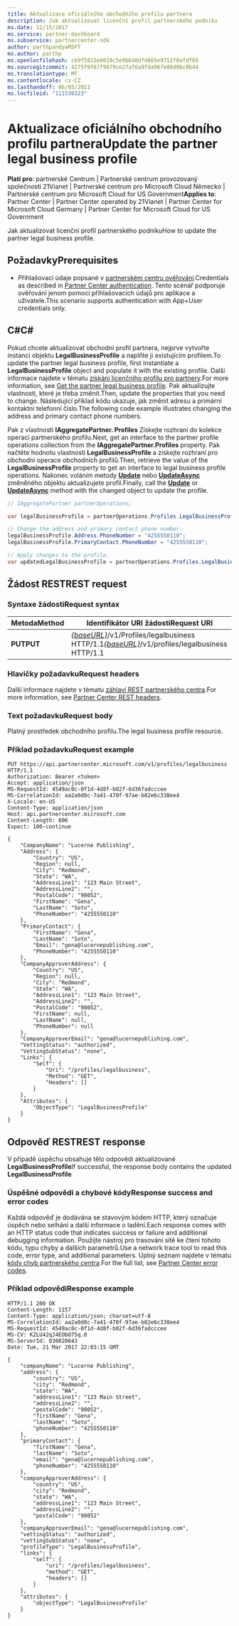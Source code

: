 ```yaml
---
title: Aktualizace oficiálního obchodního profilu partnera
description: Jak aktualizovat licenční profil partnerského podniku
ms.date: 12/15/2017
ms.service: partner-dashboard
ms.subservice: partnercenter-sdk
author: parthpandyaMSFT
ms.author: parthp
ms.openlocfilehash: cb9f5815e0019c5e9b648dfd865e9752f0afdf05
ms.sourcegitcommit: 4275f9f67f9479ce27af6a9fda96fe86d0bc0b44
ms.translationtype: MT
ms.contentlocale: cs-CZ
ms.lasthandoff: 06/05/2021
ms.locfileid: "111530323"
---
```

# <a name="update-the-partner-legal-business-profile"></a><span data-ttu-id="a7709-103">Aktualizace oficiálního obchodního profilu partnera</span><span class="sxs-lookup"><span data-stu-id="a7709-103">Update the partner legal business profile</span></span>

<span data-ttu-id="a7709-104">**Platí pro**: partnerské Centrum | Partnerské centrum provozovaný společností 21Vianet | Partnerské centrum pro Microsoft Cloud Německo | Partnerské centrum pro Microsoft Cloud for US Government</span><span class="sxs-lookup"><span data-stu-id="a7709-104">**Applies to**: Partner Center | Partner Center operated by 21Vianet | Partner Center for Microsoft Cloud Germany | Partner Center for Microsoft Cloud for US Government</span></span>

<span data-ttu-id="a7709-105">Jak aktualizovat licenční profil partnerského podniku</span><span class="sxs-lookup"><span data-stu-id="a7709-105">How to update the partner legal business profile.</span></span>

## <a name="prerequisites"></a><span data-ttu-id="a7709-106">Požadavky</span><span class="sxs-lookup"><span data-stu-id="a7709-106">Prerequisites</span></span>

- <span data-ttu-id="a7709-107">Přihlašovací údaje popsané v [partnerském centru ověřování](partner-center-authentication.md).</span><span class="sxs-lookup"><span data-stu-id="a7709-107">Credentials as described in [Partner Center authentication](partner-center-authentication.md).</span></span> <span data-ttu-id="a7709-108">Tento scénář podporuje ověřování jenom pomocí přihlašovacích údajů pro aplikace a uživatele.</span><span class="sxs-lookup"><span data-stu-id="a7709-108">This scenario supports authentication with App+User credentials only.</span></span>

## <a name="c"></a><span data-ttu-id="a7709-109">C\#</span><span class="sxs-lookup"><span data-stu-id="a7709-109">C\#</span></span>

<span data-ttu-id="a7709-110">Pokud chcete aktualizovat obchodní profil partnera, nejprve vytvořte instanci objektu **LegalBusinessProfile** a naplňte ji existujícím profilem.</span><span class="sxs-lookup"><span data-stu-id="a7709-110">To update the partner legal business profile, first instantiate a **LegalBusinessProfile** object and populate it with the existing profile.</span></span> <span data-ttu-id="a7709-111">Další informace najdete v tématu [získání licenčního profilu pro partnery](get-legal-business-profile.md).</span><span class="sxs-lookup"><span data-stu-id="a7709-111">For more information, see [Get the partner legal business profile](get-legal-business-profile.md).</span></span> <span data-ttu-id="a7709-112">Pak aktualizujte vlastnosti, které je třeba změnit.</span><span class="sxs-lookup"><span data-stu-id="a7709-112">Then, update the properties that you need to change.</span></span> <span data-ttu-id="a7709-113">Následující příklad kódu ukazuje, jak změnit adresu a primární kontaktní telefonní číslo.</span><span class="sxs-lookup"><span data-stu-id="a7709-113">The following code example illustrates changing the address and primary contact phone numbers.</span></span>

<span data-ttu-id="a7709-114">Pak z vlastnosti **IAggregatePartner. Profiles** Získejte rozhraní do kolekce operací partnerského profilu.</span><span class="sxs-lookup"><span data-stu-id="a7709-114">Next, get an interface to the partner profile operations collection from the **IAggregatePartner.Profiles** property.</span></span> <span data-ttu-id="a7709-115">Pak načtěte hodnotu vlastnosti **LegalBusinessProfile** a získejte rozhraní pro obchodní operace obchodních profilů.</span><span class="sxs-lookup"><span data-stu-id="a7709-115">Then, retrieve the value of the **LegalBusinessProfile** property to get an interface to legal business profile operations.</span></span> <span data-ttu-id="a7709-116">Nakonec voláním metody [**Update**](/dotnet/api/microsoft.store.partnercenter.profiles.ilegalbusinessprofile.update) nebo [**UpdateAsync**](/dotnet/api/microsoft.store.partnercenter.profiles.ilegalbusinessprofile.updateasync) změněného objektu aktualizujete profil.</span><span class="sxs-lookup"><span data-stu-id="a7709-116">Finally, call the [**Update**](/dotnet/api/microsoft.store.partnercenter.profiles.ilegalbusinessprofile.update) or [**UpdateAsync**](/dotnet/api/microsoft.store.partnercenter.profiles.ilegalbusinessprofile.updateasync) method with the changed object to update the profile.</span></span>

``` csharp
// IAggregatePartner partnerOperations;

var legalBusinessProfile = partnerOperations.Profiles.LegalBusinessProfile.Get();

// Change the address and primary contact phone number.
legalBusinessProfile.Address.PhoneNumber = "4255550110";
legalBusinessProfile.PrimaryContact.PhoneNumber = "4255550110";

// Apply changes to the profile.
var updatedLegalBusinessProfile = partnerOperations.Profiles.LegalBusinessProfile.Update(legalBusinessProfile);
```

## <a name="rest-request"></a><span data-ttu-id="a7709-117">Žádost REST</span><span class="sxs-lookup"><span data-stu-id="a7709-117">REST request</span></span>

### <a name="request-syntax"></a><span data-ttu-id="a7709-118">Syntaxe žádosti</span><span class="sxs-lookup"><span data-stu-id="a7709-118">Request syntax</span></span>

| <span data-ttu-id="a7709-119">Metoda</span><span class="sxs-lookup"><span data-stu-id="a7709-119">Method</span></span>  | <span data-ttu-id="a7709-120">Identifikátor URI žádosti</span><span class="sxs-lookup"><span data-stu-id="a7709-120">Request URI</span></span>                                                                    |
|---------|--------------------------------------------------------------------------------|
| <span data-ttu-id="a7709-121">**PUT**</span><span class="sxs-lookup"><span data-stu-id="a7709-121">**PUT**</span></span> | <span data-ttu-id="a7709-122">[*{baseURL}*](partner-center-rest-urls.md)/v1/Profiles/legalbusiness HTTP/1.1</span><span class="sxs-lookup"><span data-stu-id="a7709-122">[*{baseURL}*](partner-center-rest-urls.md)/v1/profiles/legalbusiness HTTP/1.1</span></span> |

### <a name="request-headers"></a><span data-ttu-id="a7709-123">Hlavičky požadavku</span><span class="sxs-lookup"><span data-stu-id="a7709-123">Request headers</span></span>

<span data-ttu-id="a7709-124">Další informace najdete v tématu [záhlaví REST partnerského centra](headers.md).</span><span class="sxs-lookup"><span data-stu-id="a7709-124">For more information, see [Partner Center REST headers](headers.md).</span></span>

### <a name="request-body"></a><span data-ttu-id="a7709-125">Text požadavku</span><span class="sxs-lookup"><span data-stu-id="a7709-125">Request body</span></span>

<span data-ttu-id="a7709-126">Platný prostředek obchodního profilu.</span><span class="sxs-lookup"><span data-stu-id="a7709-126">The legal business profile resource.</span></span>

### <a name="request-example"></a><span data-ttu-id="a7709-127">Příklad požadavku</span><span class="sxs-lookup"><span data-stu-id="a7709-127">Request example</span></span>

```http
PUT https://api.partnercenter.microsoft.com/v1/profiles/legalbusiness HTTP/1.1
Authorization: Bearer <token>
Accept: application/json
MS-RequestId: 4549ac0c-0f1d-4d8f-b02f-6d36fadcccee
MS-CorrelationId: aa2a0d8c-7a41-470f-97ae-b82e6c338ee4
X-Locale: en-US
Content-Type: application/json
Host: api.partnercenter.microsoft.com
Content-Length: 806
Expect: 100-continue

{
    "CompanyName": "Lucerne Publishing",
    "Address": {
        "Country": "US",
        "Region": null,
        "City": "Redmond",
        "State": "WA",
        "AddressLine1": "123 Main Street",
        "AddressLine2": "",
        "PostalCode": "98052",
        "FirstName": "Gena",
        "LastName": "Soto",
        "PhoneNumber": "4255550110"
    },
    "PrimaryContact": {
        "FirstName": "Gena",
        "LastName": "Soto",
        "Email": "gena@lucernepublishing.com",
        "PhoneNumber": "4255550110"
    },
    "CompanyApproverAddress": {
        "Country": "US",
        "Region": null,
        "City": "Redmond",
        "State": "WA",
        "AddressLine1": "123 Main Street",
        "AddressLine2": "",
        "PostalCode": "98052",
        "FirstName": null,
        "LastName": null,
        "PhoneNumber": null
    },
    "CompanyApproverEmail": "gena@lucernepublishing.com",
    "VettingStatus": "authorized",
    "VettingSubStatus": "none",
    "Links": {
        "Self": {
            "Uri": "/profiles/legalbusiness",
            "Method": "GET",
            "Headers": []
        }
    },
    "Attributes": {
        "ObjectType": "LegalBusinessProfile"
    }
}
```

## <a name="rest-response"></a><span data-ttu-id="a7709-128">Odpověď REST</span><span class="sxs-lookup"><span data-stu-id="a7709-128">REST response</span></span>

<span data-ttu-id="a7709-129">V případě úspěchu obsahuje tělo odpovědi aktualizované **LegalBusinessProfile**</span><span class="sxs-lookup"><span data-stu-id="a7709-129">If successful, the response body contains the updated **LegalBusinessProfile**</span></span>

### <a name="response-success-and-error-codes"></a><span data-ttu-id="a7709-130">Úspěšné odpovědi a chybové kódy</span><span class="sxs-lookup"><span data-stu-id="a7709-130">Response success and error codes</span></span>

<span data-ttu-id="a7709-131">Každá odpověď je dodávána se stavovým kódem HTTP, který označuje úspěch nebo selhání a další informace o ladění.</span><span class="sxs-lookup"><span data-stu-id="a7709-131">Each response comes with an HTTP status code that indicates success or failure and additional debugging information.</span></span> <span data-ttu-id="a7709-132">Použijte nástroj pro trasování sítě ke čtení tohoto kódu, typu chyby a dalších parametrů.</span><span class="sxs-lookup"><span data-stu-id="a7709-132">Use a network trace tool to read this code, error type, and additional parameters.</span></span> <span data-ttu-id="a7709-133">Úplný seznam najdete v tématu [kódy chyb partnerského centra](error-codes.md).</span><span class="sxs-lookup"><span data-stu-id="a7709-133">For the full list, see [Partner Center error codes](error-codes.md).</span></span>

### <a name="response-example"></a><span data-ttu-id="a7709-134">Příklad odpovědi</span><span class="sxs-lookup"><span data-stu-id="a7709-134">Response example</span></span>

```http
HTTP/1.1 200 OK
Content-Length: 1157
Content-Type: application/json; charset=utf-8
MS-CorrelationId: aa2a0d8c-7a41-470f-97ae-b82e6c338ee4
MS-RequestId: 4549ac0c-0f1d-4d8f-b02f-6d36fadcccee
MS-CV: KZLU42qJ4EObO75q.0
MS-ServerId: 030020643
Date: Tue, 21 Mar 2017 22:03:15 GMT

{
    "companyName": "Lucerne Publishing",
    "address": {
        "country": "US",
        "city": "Redmond",
        "state": "WA",
        "addressLine1": "123 Main Street",
        "addressLine2": "",
        "postalCode": "98052",
        "firstName": "Gena",
        "lastName": "Soto",
        "phoneNumber": "4255550110"
    },
    "primaryContact": {
        "firstName": "Gena",
        "lastName": "Soto",
        "email": "gena@lucernepublishing.com",
        "phoneNumber": "4255550110"
    },
    "companyApproverAddress": {
        "country": "US",
        "city": "Redmond",
        "state": "WA",
        "addressLine1": "123 Main Street",
        "addressLine2": "",
        "postalCode": "98052"
    },
    "companyApproverEmail": "gena@lucernepublishing.com",
    "vettingStatus": "authorized",
    "vettingSubStatus": "none",
    "profileType": "LegalBusinessProfile",
    "links": {
        "self": {
            "uri": "/profiles/legalbusiness",
            "method": "GET",
            "headers": []
        }
    },
    "attributes": {
        "objectType": "LegalBusinessProfile"
    }
}
```

